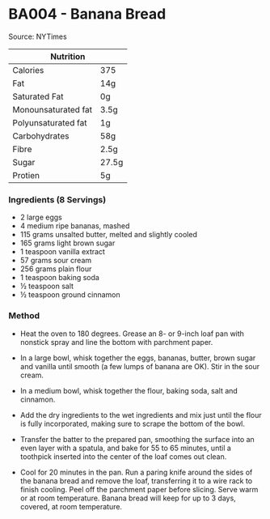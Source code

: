 # BA004 - Banana Bread
Source: NYTimes

<table class="tg"><thead>
  <tr>
    <th class="tg-0pky" colspan="2"><span style="font-weight:bold">Nutrition</span></th>
  </tr></thead>
<tbody>
  <tr>
    <td class="tg-v7lt">Calories</td>
    <td class="tg-v7lt">375</td>
  </tr>
  <tr>
    <td class="tg-v7lt">Fat</td>
    <td class="tg-v7lt">14g</td>
  </tr>
  <tr>
    <td class="tg-v7lt">Saturated Fat</td>
    <td class="tg-v7lt">0g</td>
  </tr>
  <tr>
    <td class="tg-v7lt">Monounsaturated fat<br></td>
    <td class="tg-v7lt">3.5g<br></td>
  </tr>
  <tr>
    <td class="tg-bbuu">Polyunsaturated fat<br></td>
    <td class="tg-bbuu">1g<br></td>
  </tr>
  <tr>
    <td class="tg-bbuu">Carbohydrates</td>
    <td class="tg-bbuu">58g</td>
  </tr>
  <tr>
    <td class="tg-bbuu">Fibre</td>
    <td class="tg-bbuu">2.5g</td>
  </tr>
  <tr>
    <td class="tg-bbuu">Sugar</td>
    <td class="tg-bbuu">27.5g</td>
  </tr>
  <tr>
    <td class="tg-0lax">Protien</td>
    <td class="tg-0lax">5g</td>
  </tr>
</tbody>
</table>

### Ingredients (8 Servings)
- 2 large eggs
- 4 medium ripe bananas, mashed
- 115 grams unsalted butter, melted and slightly cooled
- 165 grams light brown sugar
- 1 teaspoon vanilla extract
- 57 grams sour cream
- 256 grams plain flour
- 1 teaspoon baking soda
- ½ teaspoon salt
- ½ teaspoon ground cinnamon

### Method
- Heat the oven to 180 degrees. Grease an 8- or 9-inch​ loaf pan with nonstick spray and line the bottom with parchment paper.

- In a large bowl, whisk together the eggs, bananas, butter, brown sugar and vanilla until smooth (a few lumps of banana are OK). Stir in the sour cream.

- In a medium bowl, whisk together the flour, baking soda, salt and cinnamon.

- Add the dry ingredients to the wet ingredients and mix just until the flour is fully incorporated, making sure to scrape the bottom of the bowl.

- Transfer the batter to the prepared pan, smoothing the surface into an even layer with a spatula, and bake for 55 to 65 minutes, until a toothpick inserted into the center of the loaf comes out clean.

- Cool for 20 minutes in the pan. Run a paring knife around the sides of the banana bread and remove the loaf, transferring it to a wire rack to finish cooling. Peel off the parchment paper before slicing. Serve warm or at room temperature. Banana bread will keep for up to 3 days, covered, at room temperature.
